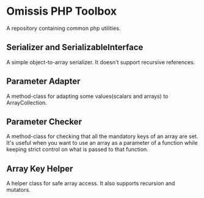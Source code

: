 Omissis PHP Toolbox
==================

A repository containing common php utilities.

Serializer and SerializableInterface
------------------------------------
A simple object-to-array serializer. It doesn't support recursive references.

Parameter Adapter
-----------------
A method-class for adapting some values(scalars and arrays) to ArrayCollection.

Parameter Checker
-----------------
A method-class for checking that all the mandatory keys of an array are set.
It's useful when you want to use an array as a parameter of a function while keeping
strict control on what is passed to that function.

Array Key Helper
----------------
A helper class for safe array access. It also supports recursion and mutators.